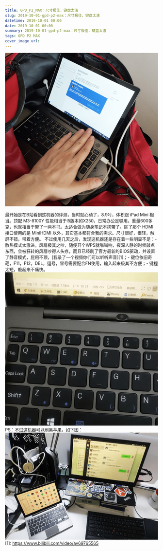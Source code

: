 ```yaml
---
title: GPD_P2_MAX：尺寸极佳，键盘太渣
slug: 2019-10-01-gpd-p2-max：尺寸极佳，键盘太渣
datetime: 2019-10-01 00:00
date: 2019-10-01 00:00
summary: 2019-10-01-gpd-p2-max：尺寸极佳，键盘太渣
tags: GPD P2 MAX
cover_image_url: 
---
```

![11458-gkbyqcj3o7q.png](../assets/2019/09/3667519614.png)
<!--more-->
最开始是在B站看到这机器的评测，当时就心动了，8.9吋，体积跟 iPad Mini 相当。顶配 M3-8100Y 性能相当于I5版本的X250，日常办公足够用。重量600多克，也就相当于带了一两本书。太适合做为随身笔记本携带了。除了那个 HDMI 接口使用的是 MiniHDMI 以外，其它基本都符合我的需求。尺寸很好，很轻，触屏不错，带着方便。
不过使用几天之后，发现这机器还是存在着一些明显不足：- 散热模式太激进，风扇极其之吵，随便开个WPS就嗡嗡响，夜深人静的时候敲点东西，会被狂转的风扇吵得人头疼，而且已经刷了官方最新的BIOS驱动，并设置了静音模式，屁用不顶，[我录了一个视频你们可以听听声音][1]；- 键位依旧奇葩，F11，F12，DEL，逗号，冒号需要配合FN使用，输入起来极其不方便；- 键程太短，敲起来不痛快。
![74667-99ptc8ih3sj.png](../assets/2019/09/1491899621.png)PS：不过这机器可以刷黑苹果，如下图：
![86550-2qt1imc440v.png](../assets/2019/09/1927701346.png)  [1]: https://www.bilibili.com/video/av69765565